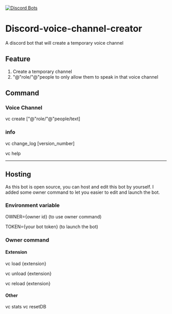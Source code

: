 [![Discord Bots](https://top.gg/api/widget/status/791601658651213824.svg)](https://top.gg/bot/791601658651213824)
# Discord-voice-channel-creator

A discord bot that will create a temporary voice channel

## Feature

1. Create a temporary channel
2. "@"role/"@"people to only allow them to speak in that voice channel

## Command

### Voice Channel

vc create ["@"role/"@"people/text]

### info

vc change_log [version_number]

vc help

---

## Hosting

As this bot is open source, you can host and edit this bot by yourself. I added some owner command to let you easier to edit and launch the bot.

### Environment variable

OWNER={owner id} (to use owner command)

TOKEN={your bot token} (to launch the bot)

### Owner command

#### Extension

vc load {extension}

vc unload {extension}

vc reload {extension}

#### Other

vc stats
vc resetDB
